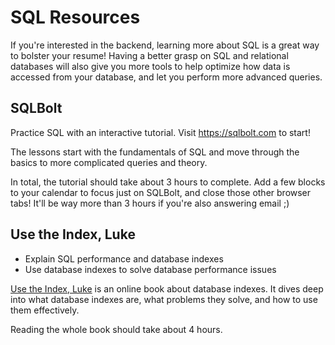 # SQL Resources

If you're interested in the backend, learning more about SQL is a great way to bolster your resume! Having a better grasp on SQL and relational databases will also give you more tools to help optimize how data is accessed from your database, and let you perform more advanced queries.

## SQLBolt

Practice SQL with an interactive tutorial. Visit <a href="https://sqlbolt.com" target="_blank">https://sqlbolt.com</a> to start!

The lessons start with the fundamentals of SQL and move through the basics to more complicated queries and theory.

In total, the tutorial should take about 3 hours to complete. Add a few blocks to your calendar to focus just on SQLBolt, and close those other browser tabs! It'll be way more than 3 hours if you're also answering email ;)

## Use the Index, Luke

- Explain SQL performance and database indexes
- Use database indexes to solve database performance issues

<a href="https://use-the-index-luke.com" target="_blank">Use the Index, Luke</a> is an online book about database indexes. It dives deep into what database indexes are, what problems they solve, and how to use them effectively.

Reading the whole book should take about 4 hours.
